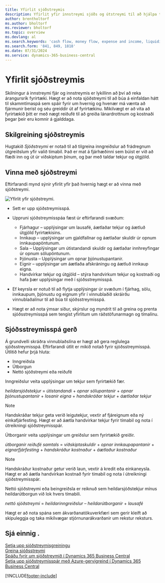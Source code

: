 ```yaml
---
title: Yfirlit sjóðstreymis
description: Yfirlit yfir innstreymi sjóðs og útstreymi til að hjálpa til við að spá fyrir um að peningar berist og greiðist út.
author: brentholtorf
ms.author: bholtorf
ms.reviewer: bholtorf
ms.topic: overview
ms.devlang: al
ms.search.keywords: 'cash flow, money flow, expense and income, liquidity, cash receipts minus cash payments'
ms.search.form: '841, 849, 1818'
ms.date: 07/31/2024
ms.service: dynamics-365-business-central
---
```


# Yfirlit sjóðstreymis

Skilningur á innstreymi fjár og innstreymis er lykillinn að því að reka árangursrík fyrirtæki. Hægt er að nota sjóðstreymi til að búa á einfaldan hátt til skammtímaspá sem spáir fyrir um hvernig og hvenær má vænta að fjármunir berist og séu greiddir út af fyrirtækinu. Mikilvægt er að vita að fyrirtækið þitt er með nægt reiðufé til að greiða lánardrottnum og kostnaði þegar þeir eru komnir á gjalddaga.

## Skilgreining sjóðstreymis

Hugtakið *Sjóðstreymi* er notað til að tilgreina inngreiðslur að frádregnum útgreiðslum yfir valið tímabil. Það er mat á fjárhæðinni sem búist er við að flæði inn og út úr viðskiptum þínum, og þar með taldar tekjur og útgjöld.

## Vinna með sjóðstreymi

Eftirfarandi mynd sýnir yfirlit yfir það hvernig hægt er að vinna með sjóðstreymi.

![Yfirlit yfir sjóðstreymi.](media/finance_cash_flow_overview.png "Yfirlit yfir sjóðstreymi")

- Sett er upp sjóðstreymisspá.  

- Uppruni sjóðstreymisspáa fæst úr eftirfarandi svæðum:  

  - Fjárhagur – upplýsingar um lausafé, áætlaðar tekjur og áætluð útgjöld fyrirtækisins.  
  - Innkaup – upplýsingar um gjaldfallnar og áætlaðar skuldir úr opnum innkaupapöntunum.  
  - Sala – Upplýsingar um útistandandi skuldir og áætlaðar innhreyfingar úr opnum sölupöntunum.  
  - Þjónusta – Upplýsingar um opnar þjónustupantanir.  
  - Eignir – upplýsingar um áætlaða afskráningu og áætluð innkaup eigna.  
  - Handvirkar tekjur og útgjöld – stýra handvirkum tekjur og kostnaði og hafa þær upplýsingar með í sjóðsstreymisspá.  
- Ef keyrsla er notuð til að flytja upplýsingar úr svæðum í fjárhag, sölu, innkaupum, þjónustu og eignum yfir í vinnublaðið skráirðu vinnublaðalínur til að búa til sjóðsstreymisspá.  
- Hægt er að nota ýmsar síður, skýrslur og myndrit til að greina og prenta sjóðsstreymisspá sem tengist yfirlitum um ráðstöfunarmagn og tímalínu.  

## Sjóðsstreymisspá gerð

Á grundvelli skráðra vinnublaðslína er hægt að gera reglulega sjóðsstreymisspá. Eftirfarandi útlit er mikið notað fyrir sjóðsstreymisspá. Útlitið hefur þrjá hluta:

- Inngreiðsla  
- Útborgun  
- Nettó sjóðstreymi eða reiðufé  

Inngreiðslur veita upplýsingar um tekjur sem fyrirtækið fær.

*heildarsjóðstekjur* = *útistandandi* + *opnar sölupantanir* + *opnar þjónustupantanir* + *losanir eigna* + *handskráðar tekjur* + *áætlaðar tekjur*

> [!NOTE]
> Handskráðar tekjur geta verið leigutekjur, vextir af fjáreignum eða ný einkafjárfesting. Hægt er að áætla handvirkar tekjur fyrir tímabil og nota í útreikningi sjóðstreymisspár.

Útborganir veita upplýsingar um greiðslur sem fyrirtækið greiðir.

*útborganir reiðufé samtals* = *viðskiptaskuldir* + *opnar innkaupapantanir* + *eignarfjárfesting* + *handskráður kostnaður* + *áætlaður kostnaður*

> [!NOTE]
> Handskráður kostnaður getur verið laun, vextir á kredit eða einkaneysla. Hægt er að áætla handvirkan kostnað fyrir tímabil og nota í útreikningi sjóðstreymisspár.

Nettó sjóðstreymi eða beingreiðsla er reiknuð sem heildarsjóðstekjur mínus heildarútborgun við lok hvers tímabili.

*nettó sjóðstreymi* = *heildarinngreiðslur* – *heildarútborganir* + *lausafé*

Hægt er að nota spána sem ákvarðanatökuverkfæri sem gerir kleift að skipuleggja og taka mikilvægar stjórnunarákvarðanir um rekstur reksturs.

## Sjá einnig .

[Setja upp sjóðstreymisgreiningu](finance-setup-cash-flow-analyses.md)  
[Greina sjóðsstreymi](finance-analyze-cash-flow.md)  
[Spáðu fyrir um sjóðstreymið í Dynamics 365 Business Central](/training/modules/forecast-cash-flow-dynamics-365-business-central/index)  
[Setja upp sjóðstreymisspár með Azure-gervigreind í Dynamics 365 Business Central](/training/modules/setup-cash-flow-forecasts/)  

[!INCLUDE[footer-include](includes/footer-banner.md)]
